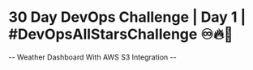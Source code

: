 # 30 Day DevOps Challenge | Day 1 | #DevOpsAllStarsChallenge ♾️🔥🏀
-- Weather Dashboard With AWS S3 Integration -- 

